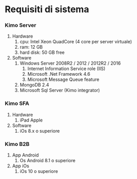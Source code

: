 # Requisiti di sistema

### Kimo Server

1. Hardware
   1. cpu: Intel Xeon QuadCore \(4 core per server virtuale\)
   2. ram: 12 GB
   3. hard disk: 50 GB free
2. Software
   1. Windows Server 2008R2 / 2012 / 2012R2 / 2016
      1. Internet Information Service role \(IIS\)
      2. Microsoft .Net Framework 4.6
      3. Microsoft Message Queue feature
   2. MongoDB 2.4
   3. Microsoft Sql Server \(Kimo integrator\)

### Kimo SFA

1. Hardware
   1. iPad Apple 
2. Software
   1. iOs 8.x o superiore

### Kimo B2B

1. App Android
   1. Os Android 8.1 o superiore 
2. App iOs
   1. iOs 10 o superiore

###  

